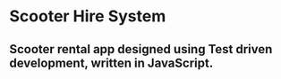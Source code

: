 # Scooter Hire System

## Scooter rental app designed using Test driven development, written in JavaScript.